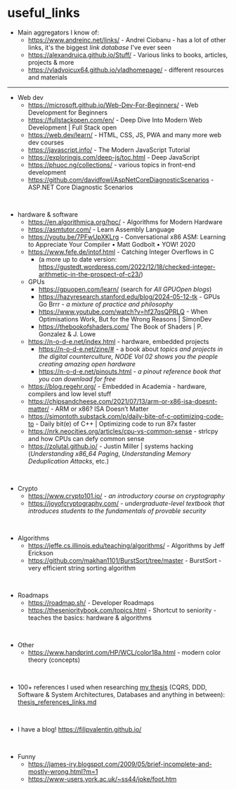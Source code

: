 # useful_links

- Main aggregators I know of:
  - https://www.andreinc.net/links/ - Andrei Ciobanu - has a lot of other links, it's the biggest *link database* I've ever seen
  - https://alexandruica.github.io/Stuff/ - Various links to books, articles, projects & more
  - https://vladvoicux64.github.io/vladhomepage/ - different resources and materials

---

- Web dev
  - https://microsoft.github.io/Web-Dev-For-Beginners/ - Web Development for Beginners
  - https://fullstackopen.com/en/ - Deep Dive Into Modern Web Development | Full Stack open
  - https://web.dev/learn/ - HTML, CSS, JS, PWA and many more web dev courses
  - https://javascript.info/ - The Modern JavaScript Tutorial
  - https://exploringjs.com/deep-js/toc.html - Deep JavaScript
  - https://phuoc.ng/collections/ - various topics in front-end development
  - https://github.com/davidfowl/AspNetCoreDiagnosticScenarios - ASP.NET Core Diagnostic Scenarios 

<br>

- hardware & software
  - https://en.algorithmica.org/hpc/ - Algorithms for Modern Hardware
  - https://asmtutor.com/ - Learn Assembly Language
  - https://youtu.be/7PFwUpXKLrg - Conversational x86 ASM: Learning to Appreciate Your Compiler • Matt Godbolt • YOW! 2020
  - https://www.fefe.de/intof.html - Catching Integer Overflows in C
    - (a more up to date version: https://gustedt.wordpress.com/2022/12/18/checked-integer-arithmetic-in-the-prospect-of-c23/)
  - GPUs
    - https://gpuopen.com/learn/ (search for *All GPUOpen blogs*)
    - https://hazyresearch.stanford.edu/blog/2024-05-12-tk - GPUs Go Brrr - *a mixture of practice and philosophy*
    - https://www.youtube.com/watch?v=hf27qsQPRLQ - When Optimisations Work, But for the Wrong Reasons | SimonDev
    - https://thebookofshaders.com/ The Book of Shaders | P. Gonzalez & J. Lowe
  - https://n-o-d-e.net/index.html - hardware, embedded projects
    - https://n-o-d-e.net/zine/# - a book about *topics and projects in the digital counterculture, NODE Vol 02 shows you the people creating amazing open hardware*
    - https://n-o-d-e.net/pinouts.html - *a pinout reference book that you can download for free*
  - https://blog.regehr.org/ - Embedded in Academia - hardware, compilers and low level stuff
  - https://chipsandcheese.com/2021/07/13/arm-or-x86-isa-doesnt-matter/ - ARM or x86? ISA Doesn’t Matter
  - https://simontoth.substack.com/p/daily-bite-of-c-optimizing-code-to - Daily bit(e) of C++ | Optimizing code to run 87x faster
  - https://nrk.neocities.org/articles/cpu-vs-common-sense - strlcpy and how CPUs can defy common sense
  - https://zolutal.github.io/ - Justin Miller | systems hacking (_Understanding x86_64 Paging_, _Understanding Memory Deduplication Attacks_, etc.)

<br>

- Crypto
  - https://www.crypto101.io/ - _an introductory course on cryptography_
  - https://joyofcryptography.com/ - _undergraduate-level textbook that introduces students to the fundamentals of provable security_

<br>

- Algorithms
  - https://jeffe.cs.illinois.edu/teaching/algorithms/ - Algorithms by Jeff Erickson
  - https://github.com/makhan1101/BurstSort/tree/master - BurstSort - very efficient string sorting algorithm

<br>

- Roadmaps
  - https://roadmap.sh/ - Developer Roadmaps
  - https://thesenioritybook.com/topics.html - Shortcut to seniority - teaches the basics: hardware & algorithms

<br>

- Other
  - https://www.handprint.com/HP/WCL/color18a.html - modern color theory (concepts)

<br>

- 100+ references I used when researching [my thesis](https://github.com/filipvalentin/cqrs-thesis-impl/releases/tag/thesis) (CQRS, DDD, Software & System Architectures, Databases and anything in between): [thesis_references_links.md](thesis_references_links.md)

<br>

- I have a blog! https://filipvalentin.github.io/

<br>

- Funny
  - https://james-iry.blogspot.com/2009/05/brief-incomplete-and-mostly-wrong.html?m=1
  - https://www-users.york.ac.uk/~ss44/joke/foot.htm
